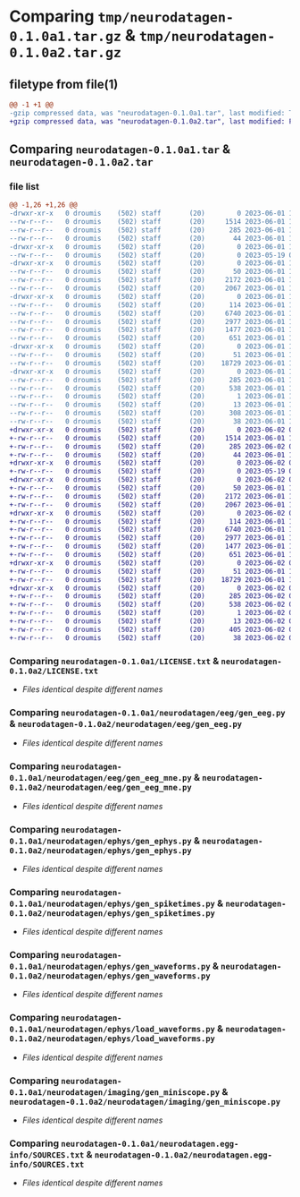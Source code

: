# Comparing `tmp/neurodatagen-0.1.0a1.tar.gz` & `tmp/neurodatagen-0.1.0a2.tar.gz`

## filetype from file(1)

```diff
@@ -1 +1 @@
-gzip compressed data, was "neurodatagen-0.1.0a1.tar", last modified: Thu Jun  1 15:52:43 2023, max compression
+gzip compressed data, was "neurodatagen-0.1.0a2.tar", last modified: Fri Jun  2 07:35:48 2023, max compression
```

## Comparing `neurodatagen-0.1.0a1.tar` & `neurodatagen-0.1.0a2.tar`

### file list

```diff
@@ -1,26 +1,26 @@
-drwxr-xr-x   0 droumis    (502) staff       (20)        0 2023-06-01 15:52:43.315566 neurodatagen-0.1.0a1/
--rw-r--r--   0 droumis    (502) staff       (20)     1514 2023-06-01 15:50:46.000000 neurodatagen-0.1.0a1/LICENSE.txt
--rw-r--r--   0 droumis    (502) staff       (20)      285 2023-06-01 15:52:43.315270 neurodatagen-0.1.0a1/PKG-INFO
--rw-r--r--   0 droumis    (502) staff       (20)       44 2023-06-01 15:51:01.000000 neurodatagen-0.1.0a1/README.md
-drwxr-xr-x   0 droumis    (502) staff       (20)        0 2023-06-01 15:52:43.311195 neurodatagen-0.1.0a1/neurodatagen/
--rw-r--r--   0 droumis    (502) staff       (20)        0 2023-05-19 09:15:20.000000 neurodatagen-0.1.0a1/neurodatagen/__init__.py
-drwxr-xr-x   0 droumis    (502) staff       (20)        0 2023-06-01 15:52:43.313017 neurodatagen-0.1.0a1/neurodatagen/eeg/
--rw-r--r--   0 droumis    (502) staff       (20)       50 2023-06-01 10:15:40.000000 neurodatagen-0.1.0a1/neurodatagen/eeg/__init__.py
--rw-r--r--   0 droumis    (502) staff       (20)     2172 2023-06-01 10:15:40.000000 neurodatagen-0.1.0a1/neurodatagen/eeg/gen_eeg.py
--rw-r--r--   0 droumis    (502) staff       (20)     2067 2023-06-01 10:15:40.000000 neurodatagen-0.1.0a1/neurodatagen/eeg/gen_eeg_mne.py
-drwxr-xr-x   0 droumis    (502) staff       (20)        0 2023-06-01 15:52:43.314099 neurodatagen-0.1.0a1/neurodatagen/ephys/
--rw-r--r--   0 droumis    (502) staff       (20)      114 2023-06-01 10:15:40.000000 neurodatagen-0.1.0a1/neurodatagen/ephys/__init__.py
--rw-r--r--   0 droumis    (502) staff       (20)     6740 2023-06-01 10:15:40.000000 neurodatagen-0.1.0a1/neurodatagen/ephys/gen_ephys.py
--rw-r--r--   0 droumis    (502) staff       (20)     2977 2023-06-01 10:15:40.000000 neurodatagen-0.1.0a1/neurodatagen/ephys/gen_spiketimes.py
--rw-r--r--   0 droumis    (502) staff       (20)     1477 2023-06-01 10:15:40.000000 neurodatagen-0.1.0a1/neurodatagen/ephys/gen_waveforms.py
--rw-r--r--   0 droumis    (502) staff       (20)      651 2023-06-01 10:15:40.000000 neurodatagen-0.1.0a1/neurodatagen/ephys/load_waveforms.py
-drwxr-xr-x   0 droumis    (502) staff       (20)        0 2023-06-01 15:52:43.314525 neurodatagen-0.1.0a1/neurodatagen/imaging/
--rw-r--r--   0 droumis    (502) staff       (20)       51 2023-06-01 10:15:40.000000 neurodatagen-0.1.0a1/neurodatagen/imaging/__init__.py
--rw-r--r--   0 droumis    (502) staff       (20)    18729 2023-06-01 10:15:40.000000 neurodatagen-0.1.0a1/neurodatagen/imaging/gen_miniscope.py
-drwxr-xr-x   0 droumis    (502) staff       (20)        0 2023-06-01 15:52:43.311969 neurodatagen-0.1.0a1/neurodatagen.egg-info/
--rw-r--r--   0 droumis    (502) staff       (20)      285 2023-06-01 15:52:43.000000 neurodatagen-0.1.0a1/neurodatagen.egg-info/PKG-INFO
--rw-r--r--   0 droumis    (502) staff       (20)      538 2023-06-01 15:52:43.000000 neurodatagen-0.1.0a1/neurodatagen.egg-info/SOURCES.txt
--rw-r--r--   0 droumis    (502) staff       (20)        1 2023-06-01 15:52:43.000000 neurodatagen-0.1.0a1/neurodatagen.egg-info/dependency_links.txt
--rw-r--r--   0 droumis    (502) staff       (20)       13 2023-06-01 15:52:43.000000 neurodatagen-0.1.0a1/neurodatagen.egg-info/top_level.txt
--rw-r--r--   0 droumis    (502) staff       (20)      308 2023-06-01 15:46:17.000000 neurodatagen-0.1.0a1/pyproject.toml
--rw-r--r--   0 droumis    (502) staff       (20)       38 2023-06-01 15:52:43.315636 neurodatagen-0.1.0a1/setup.cfg
+drwxr-xr-x   0 droumis    (502) staff       (20)        0 2023-06-02 07:35:48.794580 neurodatagen-0.1.0a2/
+-rw-r--r--   0 droumis    (502) staff       (20)     1514 2023-06-01 15:50:46.000000 neurodatagen-0.1.0a2/LICENSE.txt
+-rw-r--r--   0 droumis    (502) staff       (20)      285 2023-06-02 07:35:48.794381 neurodatagen-0.1.0a2/PKG-INFO
+-rw-r--r--   0 droumis    (502) staff       (20)       44 2023-06-01 15:51:01.000000 neurodatagen-0.1.0a2/README.md
+drwxr-xr-x   0 droumis    (502) staff       (20)        0 2023-06-02 07:35:48.789501 neurodatagen-0.1.0a2/neurodatagen/
+-rw-r--r--   0 droumis    (502) staff       (20)        0 2023-05-19 09:15:20.000000 neurodatagen-0.1.0a2/neurodatagen/__init__.py
+drwxr-xr-x   0 droumis    (502) staff       (20)        0 2023-06-02 07:35:48.791661 neurodatagen-0.1.0a2/neurodatagen/eeg/
+-rw-r--r--   0 droumis    (502) staff       (20)       50 2023-06-01 10:15:40.000000 neurodatagen-0.1.0a2/neurodatagen/eeg/__init__.py
+-rw-r--r--   0 droumis    (502) staff       (20)     2172 2023-06-01 10:15:40.000000 neurodatagen-0.1.0a2/neurodatagen/eeg/gen_eeg.py
+-rw-r--r--   0 droumis    (502) staff       (20)     2067 2023-06-01 10:15:40.000000 neurodatagen-0.1.0a2/neurodatagen/eeg/gen_eeg_mne.py
+drwxr-xr-x   0 droumis    (502) staff       (20)        0 2023-06-02 07:35:48.793292 neurodatagen-0.1.0a2/neurodatagen/ephys/
+-rw-r--r--   0 droumis    (502) staff       (20)      114 2023-06-01 10:15:40.000000 neurodatagen-0.1.0a2/neurodatagen/ephys/__init__.py
+-rw-r--r--   0 droumis    (502) staff       (20)     6740 2023-06-01 10:15:40.000000 neurodatagen-0.1.0a2/neurodatagen/ephys/gen_ephys.py
+-rw-r--r--   0 droumis    (502) staff       (20)     2977 2023-06-01 10:15:40.000000 neurodatagen-0.1.0a2/neurodatagen/ephys/gen_spiketimes.py
+-rw-r--r--   0 droumis    (502) staff       (20)     1477 2023-06-01 10:15:40.000000 neurodatagen-0.1.0a2/neurodatagen/ephys/gen_waveforms.py
+-rw-r--r--   0 droumis    (502) staff       (20)      651 2023-06-01 10:15:40.000000 neurodatagen-0.1.0a2/neurodatagen/ephys/load_waveforms.py
+drwxr-xr-x   0 droumis    (502) staff       (20)        0 2023-06-02 07:35:48.793905 neurodatagen-0.1.0a2/neurodatagen/imaging/
+-rw-r--r--   0 droumis    (502) staff       (20)       51 2023-06-01 10:15:40.000000 neurodatagen-0.1.0a2/neurodatagen/imaging/__init__.py
+-rw-r--r--   0 droumis    (502) staff       (20)    18729 2023-06-01 10:15:40.000000 neurodatagen-0.1.0a2/neurodatagen/imaging/gen_miniscope.py
+drwxr-xr-x   0 droumis    (502) staff       (20)        0 2023-06-02 07:35:48.790318 neurodatagen-0.1.0a2/neurodatagen.egg-info/
+-rw-r--r--   0 droumis    (502) staff       (20)      285 2023-06-02 07:35:48.000000 neurodatagen-0.1.0a2/neurodatagen.egg-info/PKG-INFO
+-rw-r--r--   0 droumis    (502) staff       (20)      538 2023-06-02 07:35:48.000000 neurodatagen-0.1.0a2/neurodatagen.egg-info/SOURCES.txt
+-rw-r--r--   0 droumis    (502) staff       (20)        1 2023-06-02 07:35:48.000000 neurodatagen-0.1.0a2/neurodatagen.egg-info/dependency_links.txt
+-rw-r--r--   0 droumis    (502) staff       (20)       13 2023-06-02 07:35:48.000000 neurodatagen-0.1.0a2/neurodatagen.egg-info/top_level.txt
+-rw-r--r--   0 droumis    (502) staff       (20)      405 2023-06-02 07:29:56.000000 neurodatagen-0.1.0a2/pyproject.toml
+-rw-r--r--   0 droumis    (502) staff       (20)       38 2023-06-02 07:35:48.794648 neurodatagen-0.1.0a2/setup.cfg
```

### Comparing `neurodatagen-0.1.0a1/LICENSE.txt` & `neurodatagen-0.1.0a2/LICENSE.txt`

 * *Files identical despite different names*

### Comparing `neurodatagen-0.1.0a1/neurodatagen/eeg/gen_eeg.py` & `neurodatagen-0.1.0a2/neurodatagen/eeg/gen_eeg.py`

 * *Files identical despite different names*

### Comparing `neurodatagen-0.1.0a1/neurodatagen/eeg/gen_eeg_mne.py` & `neurodatagen-0.1.0a2/neurodatagen/eeg/gen_eeg_mne.py`

 * *Files identical despite different names*

### Comparing `neurodatagen-0.1.0a1/neurodatagen/ephys/gen_ephys.py` & `neurodatagen-0.1.0a2/neurodatagen/ephys/gen_ephys.py`

 * *Files identical despite different names*

### Comparing `neurodatagen-0.1.0a1/neurodatagen/ephys/gen_spiketimes.py` & `neurodatagen-0.1.0a2/neurodatagen/ephys/gen_spiketimes.py`

 * *Files identical despite different names*

### Comparing `neurodatagen-0.1.0a1/neurodatagen/ephys/gen_waveforms.py` & `neurodatagen-0.1.0a2/neurodatagen/ephys/gen_waveforms.py`

 * *Files identical despite different names*

### Comparing `neurodatagen-0.1.0a1/neurodatagen/ephys/load_waveforms.py` & `neurodatagen-0.1.0a2/neurodatagen/ephys/load_waveforms.py`

 * *Files identical despite different names*

### Comparing `neurodatagen-0.1.0a1/neurodatagen/imaging/gen_miniscope.py` & `neurodatagen-0.1.0a2/neurodatagen/imaging/gen_miniscope.py`

 * *Files identical despite different names*

### Comparing `neurodatagen-0.1.0a1/neurodatagen.egg-info/SOURCES.txt` & `neurodatagen-0.1.0a2/neurodatagen.egg-info/SOURCES.txt`

 * *Files identical despite different names*

